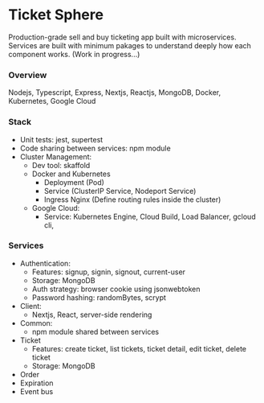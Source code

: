 # Ticket Sphere

Production-grade sell and buy ticketing app built with microservices.
Services are built with minimum pakages to understand deeply how each component works.
(Work in progress...)

### Overview

Nodejs, Typescript, Express, Nextjs, Reactjs, MongoDB, Docker, Kubernetes, Google Cloud

### Stack

- Unit tests: jest, supertest
- Code sharing between services: npm module
- Cluster Management:
  - Dev tool: skaffold
  - Docker and Kubernetes
    - Deployment (Pod)
    - Service (ClusterIP Service, Nodeport Service)
    - Ingress Nginx (Define routing rules inside the cluster)
  - Google Cloud:
    - Service: Kubernetes Engine, Cloud Build, Load Balancer, gcloud cli,

### Services

- Authentication:
  - Features: signup, signin, signout, current-user
  - Storage: MongoDB
  - Auth strategy: browser cookie using jsonwebtoken
  - Password hashing: randomBytes, scrypt
- Client:
  - Nextjs, React, server-side rendering
- Common:
  - npm module shared between services
- Ticket
  - Features: create ticket, list tickets, ticket detail, edit ticket, delete ticket
  - Storage: MongoDB
- Order
- Expiration
- Event bus
